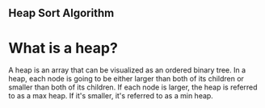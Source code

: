 ## Heap Sort Algorithm

# What is a heap?
A heap is an array that can be visualized as an ordered binary tree. In a heap, each node is going to be either larger than both of its children or smaller than both of its children. If each node is larger, the heap is referred to as a max heap. If it's smaller, it's referred to as a min heap.
